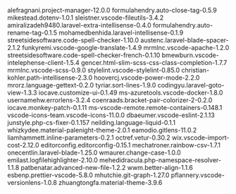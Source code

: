 alefragnani.project-manager-12.0.0
formulahendry.auto-close-tag-0.5.9
mikestead.dotenv-1.0.1
sleistner.vscode-fileutils-3.4.2
amiralizadeh9480.laravel-extra-intellisense-0.4.0
formulahendry.auto-rename-tag-0.1.5
mohamedbenhida.laravel-intellisense-0.1.9
streetsidesoftware.code-spell-checker-1.10.0
austenc.laravel-blade-spacer-2.1.2
funkyremi.vscode-google-translate-1.4.9
mrmlnc.vscode-apache-1.2.0
streetsidesoftware.code-spell-checker-french-0.1.10
bmewburn.vscode-intelephense-client-1.5.4
gencer.html-slim-scss-css-class-completion-1.7.7
mrmlnc.vscode-scss-0.9.0
stylelint.vscode-stylelint-0.85.0
christian-kohler.path-intellisense-2.3.0
hoovercj.vscode-power-mode-2.2.0
mrorz.language-gettext-0.2.0
tyriar.sort-lines-1.9.0
codingyu.laravel-goto-view-1.3.3
iocave.customize-ui-0.1.49
ms-azuretools.vscode-docker-1.8.0
usernamehw.errorlens-3.2.4
coenraads.bracket-pair-colorizer-2-0.2.0
iocave.monkey-patch-0.1.11
ms-vscode-remote.remote-containers-0.148.1
vscode-icons-team.vscode-icons-11.0.0
dbaeumer.vscode-eslint-2.1.13
junstyle.php-cs-fixer-0.1.157
neilding.language-liquid-0.1.1
whizkydee.material-palenight-theme-2.0.1
eamodio.gitlens-11.0.2
liamhammett.inline-parameters-0.2.1
octref.vetur-0.30.2
wix.vscode-import-cost-2.12.0
editorconfig.editorconfig-0.15.1
mechatroner.rainbow-csv-1.7.1
onecentlin.laravel-blade-1.25.0
wmaurer.change-case-1.0.0
emilast.logfilehighlighter-2.10.0
mehedidracula.php-namespace-resolver-1.1.8
patbenatar.advanced-new-file-1.2.2
wwm.better-align-1.1.6
esbenp.prettier-vscode-5.8.0
mhutchie.git-graph-1.27.0
pflannery.vscode-versionlens-1.0.8
zhuangtongfa.material-theme-3.9.6
